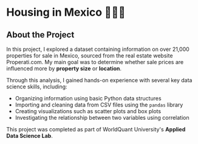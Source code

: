 # Housing in Mexico 🏡🇲🇽

## About the Project

In this project, I explored a dataset containing information on over 21,000 properties for sale in Mexico, sourced from the real estate website Properati.com. My main goal was to determine whether sale prices are influenced more by **property size** or **location**.

Through this analysis, I gained hands-on experience with several key data science skills, including:

- Organizing information using basic Python data structures
- Importing and cleaning data from CSV files using the `pandas` library
- Creating visualizations such as scatter plots and box plots
- Investigating the relationship between two variables using correlation

This project was completed as part of WorldQuant University's **Applied Data Science Lab**.
